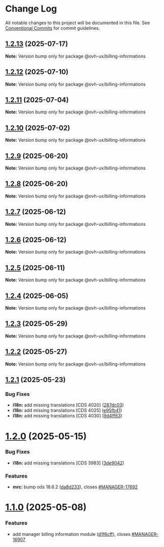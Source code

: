# Change Log

All notable changes to this project will be documented in this file.
See [Conventional Commits](https://conventionalcommits.org) for commit guidelines.

## [1.2.13](https://github.com/ovh/manager/compare/@ovh-ux/billing-informations@1.2.12...@ovh-ux/billing-informations@1.2.13) (2025-07-17)

**Note:** Version bump only for package @ovh-ux/billing-informations





## [1.2.12](https://github.com/ovh/manager/compare/@ovh-ux/billing-informations@1.2.11...@ovh-ux/billing-informations@1.2.12) (2025-07-10)

**Note:** Version bump only for package @ovh-ux/billing-informations





## [1.2.11](https://github.com/ovh/manager/compare/@ovh-ux/billing-informations@1.2.10...@ovh-ux/billing-informations@1.2.11) (2025-07-04)

**Note:** Version bump only for package @ovh-ux/billing-informations





## [1.2.10](https://github.com/ovh/manager/compare/@ovh-ux/billing-informations@1.2.9...@ovh-ux/billing-informations@1.2.10) (2025-07-02)

**Note:** Version bump only for package @ovh-ux/billing-informations





## [1.2.9](https://github.com/ovh/manager/compare/@ovh-ux/billing-informations@1.2.8...@ovh-ux/billing-informations@1.2.9) (2025-06-20)

**Note:** Version bump only for package @ovh-ux/billing-informations





## [1.2.8](https://github.com/ovh/manager/compare/@ovh-ux/billing-informations@1.2.7...@ovh-ux/billing-informations@1.2.8) (2025-06-20)

**Note:** Version bump only for package @ovh-ux/billing-informations





## [1.2.7](https://github.com/ovh/manager/compare/@ovh-ux/billing-informations@1.2.6...@ovh-ux/billing-informations@1.2.7) (2025-06-12)

**Note:** Version bump only for package @ovh-ux/billing-informations





## [1.2.6](https://github.com/ovh/manager/compare/@ovh-ux/billing-informations@1.2.5...@ovh-ux/billing-informations@1.2.6) (2025-06-12)

**Note:** Version bump only for package @ovh-ux/billing-informations





## [1.2.5](https://github.com/ovh/manager/compare/@ovh-ux/billing-informations@1.2.4...@ovh-ux/billing-informations@1.2.5) (2025-06-11)

**Note:** Version bump only for package @ovh-ux/billing-informations





## [1.2.4](https://github.com/ovh/manager/compare/@ovh-ux/billing-informations@1.2.3...@ovh-ux/billing-informations@1.2.4) (2025-06-05)

**Note:** Version bump only for package @ovh-ux/billing-informations





## [1.2.3](https://github.com/ovh/manager/compare/@ovh-ux/billing-informations@1.2.2...@ovh-ux/billing-informations@1.2.3) (2025-05-29)

**Note:** Version bump only for package @ovh-ux/billing-informations





## [1.2.2](https://github.com/ovh/manager/compare/@ovh-ux/billing-informations@1.2.1...@ovh-ux/billing-informations@1.2.2) (2025-05-27)

**Note:** Version bump only for package @ovh-ux/billing-informations





## [1.2.1](https://github.com/ovh/manager/compare/@ovh-ux/billing-informations@1.2.0...@ovh-ux/billing-informations@1.2.1) (2025-05-23)


### Bug Fixes

* **i18n:** add missing translations [CDS 4020] ([287dc03](https://github.com/ovh/manager/commit/287dc03f5f1b3e5ebb9bc514cabe0d12989a4ada))
* **i18n:** add missing translations [CDS 4025] ([e95fb41](https://github.com/ovh/manager/commit/e95fb410146a8140c601438dd6d78072814042f3))
* **i18n:** add missing translations [CDS 4030] ([9d4ff63](https://github.com/ovh/manager/commit/9d4ff63338619d8a9df83dbaa4e41a17fcff667d))





# [1.2.0](https://github.com/ovh/manager/compare/@ovh-ux/billing-informations@1.1.0...@ovh-ux/billing-informations@1.2.0) (2025-05-15)


### Bug Fixes

* **i18n:** add missing translations [CDS 3983] ([3de9042](https://github.com/ovh/manager/commit/3de90422652ddaf4f7ef30e43d59050518d22811))


### Features

* **mrc:** bump ods 18.6.2 ([da8d233](https://github.com/ovh/manager/commit/da8d23327c353dda493f395d303ed128a2976c14)), closes [#MANAGER-17692](https://github.com/ovh/manager/issues/MANAGER-17692)





# [1.1.0](https://github.com/ovh/manager/compare/@ovh-ux/billing-informations@1.0.0...@ovh-ux/billing-informations@1.1.0) (2025-05-08)


### Features

* add manager billing information module ([d1f6cff](https://github.com/ovh/manager/commit/d1f6cff9d57f8694cc662fbdd3af876721ab51cf)), closes [#MANAGER-16907](https://github.com/ovh/manager/issues/MANAGER-16907)
